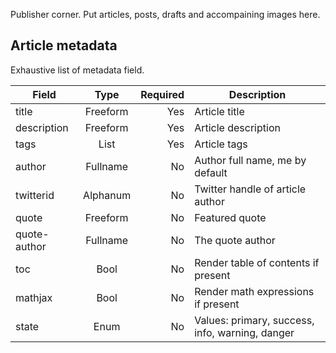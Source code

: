 Publisher corner. Put articles, posts, drafts and accompaining images here.

## Article metadata

Exhaustive list of metadata field.

| Field        | Type     | Required | Description
|--------------|:--------:|---------:|-------------------------------------------------
| title        | Freeform | Yes      | Article title
| description  | Freeform | Yes      | Article description
| tags         | List     | Yes      | Article tags
| author       | Fullname | No       | Author full name, me by default
| twitterid    | Alphanum | No       | Twitter handle of article author
| quote        | Freeform | No       | Featured quote
| quote-author | Fullname | No       | The quote author
| toc          | Bool     | No       | Render table of contents if present
| mathjax      | Bool     | No       | Render math expressions if present
| state        | Enum     | No       | Values: primary, success, info, warning, danger
